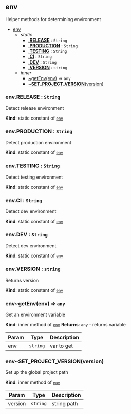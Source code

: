 <a name="utils.module_env"></a>

## env
Helper methods for determining environment


* [env](#utils.module_env)
    * _static_
        * [.__RELEASE__](#utils.module_env.__RELEASE__) : <code>String</code>
        * [.__PRODUCTION__](#utils.module_env.__PRODUCTION__) : <code>String</code>
        * [.__TESTING__](#utils.module_env.__TESTING__) : <code>String</code>
        * [.__CI__](#utils.module_env.__CI__) : <code>String</code>
        * [.__DEV__](#utils.module_env.__DEV__) : <code>String</code>
        * [.__VERSION__](#utils.module_env.__VERSION__) : <code>string</code>
    * _inner_
        * [~getEnv(env)](#utils.module_env..getEnv) ⇒ <code>any</code>
        * [~__SET_PROJECT_VERSION__(version)](#utils.module_env..__SET_PROJECT_VERSION__)

<a name="utils.module_env.__RELEASE__"></a>

### env.__RELEASE__ : <code>String</code>
Detect release environment

**Kind**: static constant of [<code>env</code>](#utils.module_env)
<a name="utils.module_env.__PRODUCTION__"></a>

### env.__PRODUCTION__ : <code>String</code>
Detect production environment

**Kind**: static constant of [<code>env</code>](#utils.module_env)
<a name="utils.module_env.__TESTING__"></a>

### env.__TESTING__ : <code>String</code>
Detect testing environment

**Kind**: static constant of [<code>env</code>](#utils.module_env)
<a name="utils.module_env.__CI__"></a>

### env.__CI__ : <code>String</code>
Detect dev environment

**Kind**: static constant of [<code>env</code>](#utils.module_env)
<a name="utils.module_env.__DEV__"></a>

### env.__DEV__ : <code>String</code>
Detect dev environment

**Kind**: static constant of [<code>env</code>](#utils.module_env)
<a name="utils.module_env.__VERSION__"></a>

### env.__VERSION__ : <code>string</code>
Returns version

**Kind**: static constant of [<code>env</code>](#utils.module_env)
<a name="utils.module_env..getEnv"></a>

### env~getEnv(env) ⇒ <code>any</code>
Get an environment variable

**Kind**: inner method of [<code>env</code>](#utils.module_env)
**Returns**: <code>any</code> - returns variable

| Param | Type | Description |
| --- | --- | --- |
| env | <code>string</code> | var to get |

<a name="utils.module_env..__SET_PROJECT_VERSION__"></a>

### env~__SET_PROJECT_VERSION__(version)
Set up the global project path

**Kind**: inner method of [<code>env</code>](#utils.module_env)

| Param | Type | Description |
| --- | --- | --- |
| version | <code>string</code> | string path |
